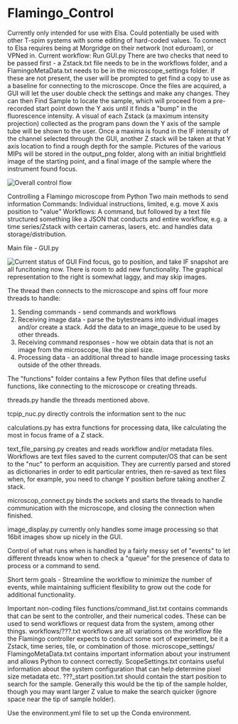 # Flamingo_Control
Currently only intended for use with Elsa. Could potentially be used with other T-spim systems with some editing of hard-coded values.
To connect to Elsa requires being at Morgridge on their network (not eduroam), or VPNed in.
Current workflow:
Run GUI.py
There are two checks that need to be passed first - a Zstack.txt file needs to be in the workflows folder, and a FlamingoMetaData.txt needs to be in the microscope_settings folder.
If these are not present, the user will be prompted to get find a copy to use as a baseline for connecting to the microscope.
Once the files are acquired, a GUI will let the user double check the settings and make any changes.
They can then Find Sample to locate the sample, which will proceed from a pre-recorded start point down the Y axis until it finds a "bump" in the fluorescence intensity.
A visual of each Zstack (a maximum intensity projection) collected as the program pans down the Y axis of the sample tube will be shown to the user.
Once a maxima is found in the IF intensity of the channel selected through the GUI, another Z stack will be taken at that Y axis location to find a rough depth for the sample.
Pictures of the various MIPs will be stored in the output_png folder, along with an initial brightfield image of the starting point, and a final image of the sample where the instrument found focus.

![Overall control flow](https://github.com/uw-loci/Flamingo_Control/blob/main/images/workflow.PNG?raw=true)

 Controlling a Flamingo microscope from Python
 Two main methods to send information
 Commands: Individual instructions, limited, e.g. move X axis position to "value"
 Workflows: A command, but followed by a text file structured something like a JSON that conducts and entire workflow, e.g. a time series/Zstack with certain cameras, lasers, etc. and handles data storage/distribution.
 

Main file - GUI.py

![Current status of GUI](https://github.com/uw-loci/Flamingo_Control/blob/main/images/GUI.PNG?raw=true)
Find focus, go to position, and take IF snapshot are all funcitoning now. There is room to add new functionality. The graphical representation to the right is somewhat laggy, and may skip images.

The thread then connects to the microscope and spins off four more threads to handle:

1. Sending commands - send commands and workflows
2. Receiving image data - parse the bytestreams into individual images and/or create a stack. Add the data to an image_queue to be used by other threads.
3. Receiving command responses - how we obtain data that is not an image from the microscope, like the pixel size.
4. Processing data - an additional thread to handle image processing tasks outside of the other threads.

The "functions" folder contains a few Python files that define useful functions, like connecting to the microscope or creating threads.

threads.py handle the threads mentioned above.

tcpip_nuc.py directly controls the information sent to the nuc

calculations.py has extra functions for processing data, like calculating the most in focus frame of a Z stack.

text_file_parsing.py creates and reads workflow and/or metadata files. Workflows are text files saved to the current computer/OS that can be sent to the "nuc" to perform an acquisition.
They are currently parsed and stored as dictionaries in order to edit particular entries, then re-saved as text files when, for example, you need to change Y position before taking another Z stack.

microscop_connect.py binds the sockets and starts the threads to handle communication with the microscope, and closing the connection when finished.

image_display.py currently only handles some image processing so that 16bit images show up nicely in the GUI.



Control of what runs when is handled by a fairly messy set of "events" to let different threads know when to check a "queue" for the presence of data to process or a command to send. 

Short term goals -
Streamline the workflow to minimize the number of events, while maintaining sufficient flexibility to grow out the code for additional functionality.

Important non-coding files
functions/command_list.txt contains commands that can be sent to the controller, and their numerical codes. These can be used to send workflows or request data from the system, among other things.
workflows/???.txt workflows are all variations on the workflow file the Flamingo controller expects to conduct some sort of experiment, be it a Zstack, time series, tile, or combination of those.
microscope_settings/
FlamingoMetaData.txt contains important information about your instrument and allows Python to connect correctly.
ScopeSettings.txt contains useful information about the system configuration that can help determine pixel size metadata etc.
???_start position.txt should contain the start position to search for the sample. Generally this would be the tip of the sample holder, though you may want larger Z value to make the search quicker (ignore space near the tip of sample holder).


Use the environment.yml file to set up the Conda environment.